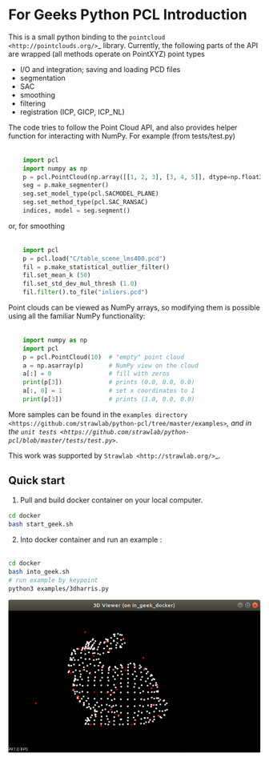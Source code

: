 For Geeks Python PCL Introduction
============

This is a small python binding to the `pointcloud <http://pointclouds.org/>`_ library.
Currently, the following parts of the API are wrapped (all methods operate on PointXYZ)
point types

 * I/O and integration; saving and loading PCD files
 * segmentation
 * SAC
 * smoothing
 * filtering
 * registration (ICP, GICP, ICP_NL)

The code tries to follow the Point Cloud API, and also provides helper function
for interacting with NumPy. For example (from tests/test.py)

```python

    import pcl
    import numpy as np
    p = pcl.PointCloud(np.array([[1, 2, 3], [3, 4, 5]], dtype=np.float32))
    seg = p.make_segmenter()
    seg.set_model_type(pcl.SACMODEL_PLANE)
    seg.set_method_type(pcl.SAC_RANSAC)
    indices, model = seg.segment()
```
or, for smoothing

```python

    import pcl
    p = pcl.load("C/table_scene_lms400.pcd")
    fil = p.make_statistical_outlier_filter()
    fil.set_mean_k (50)
    fil.set_std_dev_mul_thresh (1.0)
    fil.filter().to_file("inliers.pcd")
```
Point clouds can be viewed as NumPy arrays, so modifying them is possible
using all the familiar NumPy functionality:

```python

    import numpy as np
    import pcl
    p = pcl.PointCloud(10)  # "empty" point cloud
    a = np.asarray(p)       # NumPy view on the cloud
    a[:] = 0                # fill with zeros
    print(p[3])             # prints (0.0, 0.0, 0.0)
    a[:, 0] = 1             # set x coordinates to 1
    print(p[3])             # prints (1.0, 0.0, 0.0)
```
More samples can be found in the `examples directory <https://github.com/strawlab/python-pcl/tree/master/examples>`_,
and in the `unit tests <https://github.com/strawlab/python-pcl/blob/master/tests/test.py>`_.

This work was supported by `Strawlab <http://strawlab.org/>`_.


## Quick start

1. Pull and build docker container on your local computer.
```bash
cd docker
bash start_geek.sh
```

2. Into docker container and run an example :

```bash

cd docker
bash into_geek.sh
# run example by keypoint
python3 examples/3dharris.py
```

![image alt text](docs/image/bunny_keypoint.png)
